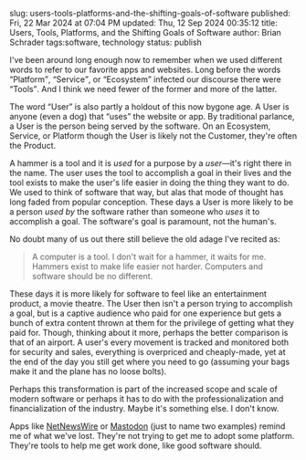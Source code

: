 slug: users-tools-platforms-and-the-shifting-goals-of-software
published: Fri, 22 Mar 2024 at 07:04 PM
updated: Thu, 12 Sep 2024 00:35:12 
title: Users, Tools, Platforms, and the Shifting Goals of Software
author: Brian Schrader
tags:software, technology
status: publish

I've been around long enough now to remember when we used different words to refer to our favorite apps and websites. Long before the words <q>Platform</q>, <q>Service</q>, or <q>Ecosystem</q> infected our discourse there were <q>Tools</q>. And I think we need fewer of the former and more of the latter.

The word <q>User</q> is also partly a holdout of this now bygone age. A User is anyone (even a dog) that <q>uses</q> the website or app. By traditional parlance, a User is the person being served by the software. On an Ecosystem, Service, or Platform though the User is likely not the Customer, they're often the Product.

A hammer is a tool and it is *used* for a purpose by a *user*&mdash;it's right there in the name. The user uses the tool to accomplish a goal in their lives and the tool exists to make the user's life easier in doing the thing they want to do. We used to think of software that way, but alas that mode of thought has long faded from popular conception. These days a User is more likely to be a person *used by* the software rather than someone who *uses* it to accomplish a goal. The software's goal is paramount, not the human's.

No doubt many of us out there still believe the old adage I've recited as:

> A computer is a tool. I don't wait for a hammer, it waits for me. Hammers exist to make life easier not harder. Computers and software should be no different.

These days it is more likely for software to feel like an entertainment product, a movie theatre. The User then isn't a person trying to accomplish a goal, but is a captive audience who paid for one experience but gets a bunch of extra content thrown at them for the privilege of getting what they paid for. Though, thinking about it more, perhaps the better comparison is that of an airport. A user's every movement is tracked and monitored both for security and sales, everything is overpriced and cheaply-made, yet at the end of the day you still  get where you need to go (assuming your bags make it and the plane has no loose bolts).

Perhaps this transformation is part of the increased scope and scale of modern software or perhaps it has to do with the professionalization and financialization of the industry. Maybe it's something else. I don't know.

Apps like [NetNewsWire][1] or [Mastodon][2] (just to name two examples) remind me of what we've lost. They're not trying to get me to adopt some platform. They're tools to help me get work done, like good software should.

[1]: https://netnewswire.com
[2]: https://mastodon.social/
